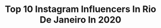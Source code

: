 ---
title: Top 10 Instagram Influencers In Rio De Janeiro In 2020
description: Identify the most popular Instagram accounts on inBeat.
platform: Instagram
profiles:
  - username: "brenogonzalez"
    fullname: >-
      Breno Gonzalez
    location: "Brazil"
    followers: 83329
    engagement: 1620
    commentsToLikes: 0.105033
    avatar: "https://scontent-ams4-1.cdninstagram.com/v/t51.2885-19/s320x320/74881544_2799170976781061_5439759462602637312_n.jpg?_nc_ht=scontent-ams4-1.cdninstagram.com&_nc_ohc=TD3mk-EwUpUAX8zpF2A&oh=f5380d760d0dc169d9da479c707bbfcc&oe=5EBB9B61"
    verified: false
    hashtags: "#dueto, #foryou, #pov, #piscadinhadobreno"
  - username: "biaa.rabelo"
    fullname: >-
      ♡ bia rabelo ♡
    location: "Brazil"
    followers: 324364
    engagement: 1388
    commentsToLikes: 0.554185
    avatar: "https://scontent-ams4-1.cdninstagram.com/v/t51.2885-19/s320x320/89861660_646007246188177_5051826883872686080_n.jpg?_nc_ht=scontent-ams4-1.cdninstagram.com&_nc_ohc=L3KR7l8gITcAX-tM2uB&oh=d4c0ccc3de552f8f04c7860da5c02f38&oe=5EB8422C"
    verified: false
    hashtags: "#rockinrio, #pov, #routine, #nighroutine"
  - username: "alice.monteiroo"
    fullname: >-
      Alice Monteiro
    location: "Brazil"
    followers: 3142
    engagement: 2339
    commentsToLikes: 0.167723
    avatar: "https://instagram.fsyd8-1.fna.fbcdn.net/v/t51.2885-19/s320x320/87811355_205467327335688_9073746173809917952_n.jpg?_nc_ht=instagram.fsyd8-1.fna.fbcdn.net&_nc_ohc=0CrDeSodhzIAX8raOXI&oh=2e68001af482f0d384a7ee27e09d156c&oe=5E9E6390"
    verified: false
    hashtags: ""
  - username: "ogtreasure7"
    fullname: >-
      treasure me nota
    location: "Brazil"
    followers: 24117
    engagement: 1848
    commentsToLikes: 0.058720
    avatar: "https://scontent-ams4-1.cdninstagram.com/v/t51.2885-19/s320x320/89716143_252254342464569_2960452426634625024_n.jpg?_nc_ht=scontent-ams4-1.cdninstagram.com&_nc_ohc=CtMdmV5xQ2wAX-j88sZ&oh=322db3f589d62734f55c5ec17a3b9dac&oe=5EB9731D"
    verified: false
    hashtags: ""
  - username: "betaclaper"
    fullname: >-
      Beta Claper ☼
    location: "Brazil"
    followers: 21443
    engagement: 951
    commentsToLikes: 0.093673
    avatar: "https://scontent-lht6-1.cdninstagram.com/v/t51.2885-19/s320x320/74667964_424044268277209_2971981368692572160_n.jpg?_nc_ht=scontent-lht6-1.cdninstagram.com&_nc_ohc=pqiIeTV1awQAX9v9awy&oh=a10c7ea7f0c9cb235adee2ab1c0bc2ab&oe=5EBAD6B7"
    verified: false
    hashtags: "#publi, #17semanas, #17weekspregnant, #17weeks"
  - username: "daniel_lenhardt"
    fullname: >-
      Daniel Lenhardt 🍀
    location: "Brazil"
    followers: 966376
    engagement: 713
    commentsToLikes: 0.060021
    avatar: "https://instagram.fkul14-1.fna.fbcdn.net/v/t51.2885-19/s320x320/84611128_1784698781664476_4029249240038375424_n.jpg?_nc_ht=instagram.fkul14-1.fna.fbcdn.net&_nc_ohc=_pQflL-wz10AX9FPY0Y&oh=6ca59693682cc8daae6586db255d0a6e&oe=5E9DA4CF"
    verified: true
    hashtags: "#teamdanlenhardt, #ficamarcela, #emcasa, #tbt"
  - username: "itsalicefra"
    fullname: >-
      Alice França
    location: "Brazil"
    followers: 2591
    engagement: 2552
    commentsToLikes: 0.214296
    avatar: "https://scontent-gmp1-1.cdninstagram.com/v/t51.2885-19/s320x320/81888847_110183713766358_2765733147898281984_n.jpg?_nc_ht=scontent-gmp1-1.cdninstagram.com&_nc_ohc=Bu_nK6bDCR0AX8QFZMU&oh=47f179a1ca623f7dcdbfa0b5cf082db8&oe=5E974159"
    verified: false
    hashtags: ""
  - username: "todiih"
    fullname: >-
      F e l i p e   L o u r e n ç o
    location: "Brazil"
    followers: 8971
    engagement: 1324
    commentsToLikes: 0.105877
    avatar: "https://scontent-bos3-1.cdninstagram.com/v/t51.2885-19/s320x320/70648588_763620270754350_90007095591567360_n.jpg?_nc_ht=scontent-bos3-1.cdninstagram.com&_nc_ohc=lNJPQDLefYEAX-29Zox&oh=cbd181b26f2dbae8039e8cfa5bdee2f5&oe=5EB79A6C"
    verified: false
    hashtags: "#tbt, #forabolsonaro, #forabozo, #emcasa"
  - username: "tainamraes"
    fullname: >-
      Tainá Moraes
    location: "Brazil"
    followers: 135877
    engagement: 1016
    commentsToLikes: 0.119765
    avatar: "https://scontent-amt2-1.cdninstagram.com/v/t51.2885-19/s320x320/84469626_477570086530622_2517925788460777472_n.jpg?_nc_ht=scontent-amt2-1.cdninstagram.com&_nc_ohc=6k3Ste15q9kAX-h28RN&oh=0d53b8bb432e9fad01565dee24da0617&oe=5EB97393"
    verified: false
    hashtags: "#carnaval, #riodejaneiro, #quarantine, #makeup"
  - username: "mah.costa"
    fullname: >-
      
    location: "Brazil"
    followers: 103055
    engagement: 633
    commentsToLikes: 0.156179
    avatar: "https://scontent-amt2-1.cdninstagram.com/v/t51.2885-19/s320x320/82857611_2706921656052152_5279444104562868224_n.jpg?_nc_ht=scontent-amt2-1.cdninstagram.com&_nc_ohc=1lYONr_Yn7MAX_zcESZ&oh=5d2e82f296c83438a7da06e58e8e4e00&oe=5EB9DA8C"
    verified: false
    hashtags: "#somequeelevematraschallenge, #tbt, #tudookchallenge, #dogs"
---